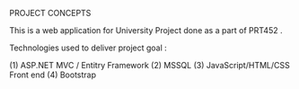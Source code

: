PROJECT CONCEPTS

This is a web application for University Project done as a part of PRT452 . 

Technologies used to deliver project goal :

(1) ASP.NET MVC / Entitry Framework
(2) MSSQL 
(3) JavaScript/HTML/CSS Front end
(4) Bootstrap
